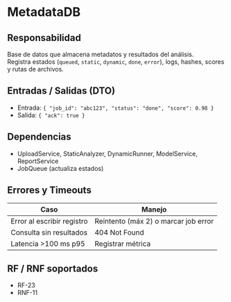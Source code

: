 # MetadataDB

## Responsabilidad
Base de datos que almacena metadatos y resultados del análisis.  
Registra estados (`queued`, `static`, `dynamic`, `done`, `error`), logs, hashes, scores y rutas de archivos.

## Entradas / Salidas (DTO)
- Entrada: `{ "job_id": "abc123", "status": "done", "score": 0.98 }`  
- Salida: `{ "ack": true }`

## Dependencias 
- UploadService, StaticAnalyzer, DynamicRunner, ModelService, ReportService
- JobQueue (actualiza estados)

## Errores y Timeouts
| Caso                       | Manejo                               |
|----------------------------|--------------------------------------|
| Error al escribir registro | Reintento (máx 2) o marcar job error |
| Consulta sin resultados    | 404 Not Found                        |
| Latencia >100 ms p95       | Registrar métrica                    |
 
## RF / RNF soportados
- RF-23 
- RNF-11